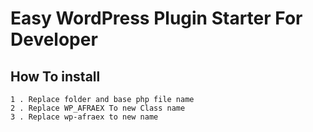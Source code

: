 # Easy WordPress Plugin Starter For Developer

## How To install

````
1 . Replace folder and base php file name
2 . Replace WP_AFRAEX To new Class name
3 . Replace wp-afraex to new name
````

